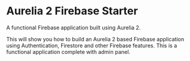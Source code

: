 # Aurelia 2 Firebase Starter

A functional Firebase application built using Aurelia 2.

This will show you how to build an Aurelia 2 based Firebase application using Authentication, Firestore and other Firebase features. This is a functional application complete with admin panel.
